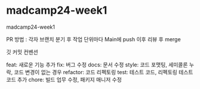 # madcamp24-week1
madcamp24-week1

PR 방법 : 각자 브랜치 분기 후 작업 단위마다 Main에 push 이후 리뷰 후 merge

깃 커밋 컨벤션

feat: 새로운 기능 추가
fix: 버그 수정
docs: 문서 수정
style: 코드 포맷팅, 세미콜론 누락, 코드 변경이 없는 경우
refactor: 코드 리펙토링
test: 테스트 코드, 리펙토링 테스트 코드 추가
chore: 빌드 업무 수정, 패키지 매니저 수정
